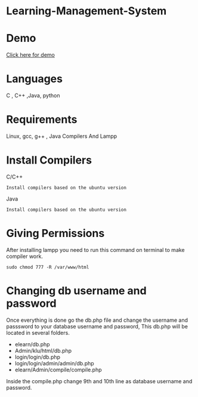 # Learning-Management-System
# Demo

[Click here for demo](http://165.22.223.202/elearn)

# Languages
C , C++ ,Java, python

# Requirements

Linux, gcc, g++ , Java Compilers And Lampp


# Install Compilers

C/C++
```
Install compilers based on the ubuntu version
```

Java
```
Install compilers based on the ubuntu version
```


# Giving Permissions
After installing lampp you need to run this command on terminal to make compiler work.
```
sudo chmod 777 -R /var/www/html
```

# Changing db username and password
Once everything is done go the db.php file and change the username and passsword to your database username and password, This db.php will be located in several folders.
 - elearn/db.php
 - Admin/klu/html/db.php
 - login/login/db.php
 - login/login/admin/admin/db.php
 - elearn/Admin/compile/compile.php

Inside the compile.php change 9th and 10th line as database username and password.
